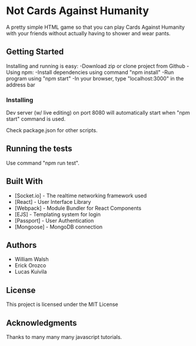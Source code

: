 # Not Cards Against Humanity

A pretty simple HTML game so that you can play Cards Against Humanity with your friends without actually having to shower and wear pants.

## Getting Started

Installing and running is easy:
-Download zip or clone project from Github
-Using npm:
-Install dependencies using command "npm install"
-Run program using "npm start"
-In your browser, type "localhost:3000" in the address bar

### Installing

Dev server (w/ live editing) on port 8080 will automatically start when "npm start" command is used.

Check package.json for other scripts.

## Running the tests

Use command "npm run test".

## Built With

* [Socket.io] - The realtime networking framework used
* [React] - User Interface Library
* [Webpack] - Module Bundler for React Components
* [EJS] - Templating system for login
* [Passport] - User Authentication
* [Mongoose] - MongoDB connection

## Authors

* William Walsh
* Erick Orozco
* Lucas Kuivila

## License

This project is licensed under the MIT License

## Acknowledgments

Thanks to many many many javascript tutorials.
